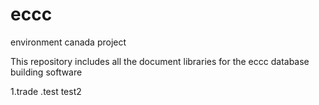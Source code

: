 # eccc
environment canada project

This repository includes all the document libraries for the eccc database building software

1.trade
.test
test2